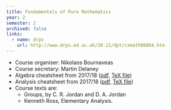 ```yaml
---
title: Fundamentals of Pure Mathematics	
year: 2
semester: 2
archived: false
links:
  - name: drps
    url: http://www.drps.ed.ac.uk/20-21/dpt/cxmath08064.htm
---
```

- Course organiser: Nikolaos Bournaveas
- Course secretary: Martin Delaney
- Algebra cheatsheet from 2017/18 ([pdf](resources/fpm/fpm_algebra.pdf), [TeX file](<https://github.com/mariegold/cheatsheets/tree/master/FPM/fpm_algebra>))
- Analysis cheatsheet from 2017/18 ([pdf](resources/fpm/fpm_analysis.pdf), [TeX file](<https://github.com/mariegold/cheatsheets/tree/master/FPM/fpm_analysis>))
- Course texts are:
  - Groups, by C. R. Jordan and D. A. Jordan
  - Kenneth Ross, Elementary Analysis.


